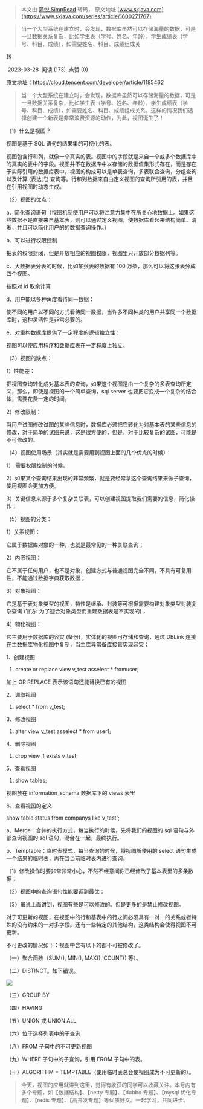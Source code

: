 > 本文由 [简悦 SimpRead](http://ksria.com/simpread/) 转码， 原文地址 [www.skjava.com](https://www.skjava.com/series/article/1600271767)

> 当一个大型系统在建立时，会发现，数据库虽然可以存储海量的数据，可是一旦数据关系复杂，比如学生表（学号、姓名、年龄），学生成绩表（学号、科目、成绩），如需要姓名、科目、成绩组成关

转

 2023-03-28  阅读 (173)  点赞 (0)

原文地址：https://cloud.tencent.com/developer/article/1185462

> 当一个大型系统在建立时，会发现，数据库虽然可以存储海量的数据，可是一旦数据关系复杂，比如学生表（学号、姓名、年龄），学生成绩表（学号、科目、成绩），如需要姓名、科目、成绩组成关系，这样的情况我们选择创建一个新表是非常浪费资源的动作，为此，视图诞生了！

（1）什么是视图？

视图是基于 SQL 语句的结果集的可视化的表。

视图包含行和列，就像一个真实的表。视图中的字段就是来自一个或多个数据库中的真实的表中的字段。视图并不在数据库中以存储的数据值集形式存在，而是存在于实际引用的数据库表中，视图的构成可以是单表查询，多表联合查询，分组查询以及计算 (表达式) 查询等。行和列数据来自由定义视图的查询所引用的表，并且在引用视图时动态生成。

（2）视图的优点：

a、简化查询语句（视图机制使用户可以将注意力集中在所关心地数据上。如果这些数据不是直接来自基本表，则可以通过定义视图，使数据库看起来结构简单、清晰，并且可以简化用户的的数据查询操作。）

b、可以进行权限控制

把表的权限封闭，但是开放相应的视图权限，视图里只开放部分数据列等。

c、大数据表分表的时候，比如某张表的数据有 100 万条，那么可以将这张表分成四个视图。

按照对 id 取余计算

d、用户能以多种角度看待同一数据：

使不同的用户以不同的方式看待同一数据，当许多不同种类的用户共享同一个数据库时，这种灵活性是非常必要的。

e、对重构数据库提供了一定程度的逻辑独立性：

视图可以使应用程序和数据库表在一定程度上独立。

（3）视图的缺点：

1）性能差：

把视图查询转化成对基本表的查询，如果这个视图是由一个复杂的多表查询所定义，那么，即使是视图的一个简单查询，sql server 也要把它变成一个复杂的结合体，需要花费一定的时间。

2）修改限制：

当用户试图修改试图的某些信息时，数据库必须把它转化为对基本表的某些信息的修改，对于简单的试图来说，这是很方便的，但是，对于比较复杂的试图，可能是不可修改的。

（4）视图使用场景（其实就是需要用到视图上面的几个优点的时候）：

1） 需要权限控制的时候。

2）如果某个查询结果出现的非常频繁，就是要经常拿这个查询结果来做子查询，使用视图会更加方便。

3）关键信息来源于多个复杂关联表，可以创建视图提取我们需要的信息，简化操作；

（5）视图的分类：

1）关系视图：

它属于数据库对象的一种，也就是最常见的一种关联查询；

2）内嵌视图：

它不属于任何用户，也不是对象，创建方式与普通视图完全不同，不具有可复用性，不能通过数据字典获取数据；

3）对象视图：

它是基于表对象类型的视图，特性是继承、封装等可根据需要构建对象类型封装复杂查询 (官方: 为了迎合对象类型而重建数据表是不实现的)；

4）物化视图：

它主要用于数据库的容灾 (备份)，实体化的视图可存储和查询，通过 DBLink 连接在主数据库物化视图中复制，当主库异常备库接管实现容灾；

1、创建视图

1.  create or replace view v_test asselect * fromuser;

加上 OR REPLACE 表示该语句还能替换已有的视图

2、调取视图

1.  select * from v_test;

3、修改视图

1.  alter view v_test asselect * from user1;

4、删除视图

1.  drop view if exists v_test;

5、查看视图

1.  show tables;

视图放在 information_schema 数据库下的 views 表里

6、查看视图的定义

show table status from companys like'v_test';

a、Merge：合并的执行方式，每当执行的时候，先将我们的视图的 sql 语句与外部查询视图的 sql 语句，混合在一起，最终执行。

b、Temptable：临时表模式，每当查询的时候，将视图所使用的 select 语句生成一个结果的临时表，再在当当前临时表内进行查询。

（1）修改操作时要非常非常小心，不然不经意间你已经修改了基本表里的多条数据；

（2）视图中的查询语句性能要调到最优；

（3）虽说上面讲到，视图有些是可以修改的。但是更多的是禁止修改视图。

对于可更新的视图，在视图中的行和基表中的行之间必须具有一对一的关系或者特殊的没有约束的一对多字段。还有一些特定的其他结构，这类结构会使得视图不可更新。

不可更改的情况如下：视图中含有以下的都不可被修改了。

（一）聚合函数（SUM(), MIN(), MAX(), COUNT() 等）。

（二）DISTINCT。如下错误。

![](http://image.skjava.com/article/series/mysql/202303282258464631.png)

（三）GROUP BY

（四）HAVING

（五）UNION 或 UNION ALL

（六）位于选择列表中的子查询

（八）FROM 子句中的不可更新视图

（九）WHERE 子句中的子查询，引用 FROM 子句中的表。

（十）ALGORITHM = TEMPTABLE（使用临时表总会使视图成为不可更新的）。

> 今天，视图的应用就讲到这里，觉得有收获的同学可以收藏关注。本号内有多个专题，如【数据结构】、【netty 专题】、【dubbo 专题】、【mysql 优化专题】、【redis 专题】、【高并发专题】等优质好文。一起学习，共同进步。